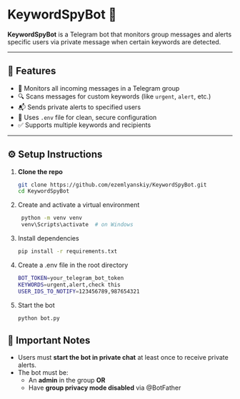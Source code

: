 # KeywordSpyBot 🤖

**KeywordSpyBot** is a Telegram bot that monitors group messages and alerts specific users via private message when certain keywords are detected.

---

## 🚀 Features

- 📡 Monitors all incoming messages in a Telegram group
- 🔍 Scans messages for custom keywords (like `urgent`, `alert`, etc.)
- 📬 Sends private alerts to specified users
- 🔐 Uses `.env` file for clean, secure configuration
- ✅ Supports multiple keywords and recipients

---

## ⚙️ Setup Instructions

1. **Clone the repo**
   ```bash
   git clone https://github.com/ezemlyanskiy/KeywordSpyBot.git
   cd KeywordSpyBot
   ```

2. Create and activate a virtual environment
   ```bash
    python -m venv venv
    venv\Scripts\activate  # on Windows
    ```

3. Install dependencies
    ```bash
    pip install -r requirements.txt
    ```

4. Create a .env file in the root directory
    ```bash
    BOT_TOKEN=your_telegram_bot_token
    KEYWORDS=urgent,alert,check this
    USER_IDS_TO_NOTIFY=123456789,987654321
    ```

5. Start the bot
    ```bash
    python bot.py
    ```

## 📌 Important Notes

* Users must **start the bot in private chat** at least once to receive private alerts.
* The bot must be:
    * An **admin** in the group **OR**
    * Have **group privacy mode disabled** via @BotFather

